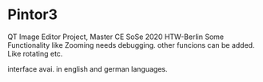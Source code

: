 # Pintor3
QT Image Editor Project, Master CE SoSe 2020 HTW-Berlin
Some Functionality like Zooming needs debugging.
other funcions can be added. Like rotating etc.

interface avai. in english and german languages. 
